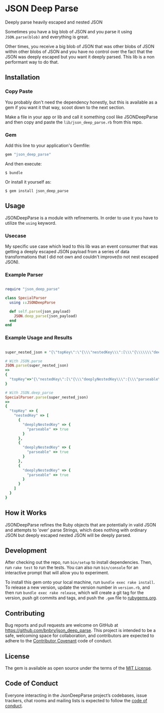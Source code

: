 # JSON Deep Parse

Deeply parse heavily escaped and nested JSON

Sometimes you have a big blob of JSON and you parse it using `JSON.parse(blob)` and everything is great.

Other times, you receive a big blob of JSON that was other blobs of JSON within other blobs of JSON and you have no control over the fact that the JSON was deeply escaped but you want it deeply parsed. This lib is a non performant way to do that.

## Installation

### Copy Paste

You probably don't need the dependency honestly, but this is available as a gem if you want it that way, scoot down to the next section.

Make a file in your app or lib and call it something cool like JSONDeepParse and then copy and paste the `lib/json_deep_parse.rb` from this repo.

### Gem

Add this line to your application's Gemfile:

```ruby
gem "json_deep_parse"
```

And then execute:

    $ bundle

Or install it yourself as:

    $ gem install json_deep_parse

## Usage

JSONDeepParse is a module with refinements. In order to use it you have to utilize the `using` keyword.

### Usecase

My specific use case which lead to this lib was an event consumer that was getting a deeply escaped JSON payload from a series of data transformations that I did not own and couldn't improve(to not nest escaped JSON).

### Example Parser

```ruby

require "json_deep_parse"

class SpecialParser
  using ::JSONDeepParse

  def self.parse(json_payload)
    JSON.deep_parse(json_payload)
  end
end

```

### Example Usage and Results

```ruby

super_nested_json = "{\"topKey\":\"{\\\"nestedKey\\\":[\\\"{\\\\\\\"deeplyNestedKey\\\\\\\":{\\\\\\\"parseable\\\\\\\":true}}\\\",\\\"{\\\\\\\"deeplyNestedKey\\\\\\\":{\\\\\\\"parseable\\\\\\\":true}}\\\",\\\"{\\\\\\\"deeplyNestedKey\\\\\\\":{\\\\\\\"parseable\\\\\\\":true}}\\\"]}\"}"

# With JSON.parse
JSON.parse(super_nested_json)
=>
{
  "topKey"=>"{\"nestedKey\":[\"{\\\"deeplyNestedKey\\\":{\\\"parseable\\\":true}}\",\"{\\\"deeplyNestedKey\\\":{\\\"parseable\\\":true}}\",\"{\\\"deeplyNestedKey\\\":{\\\"parseable\\\":true}}\"]}"
}

# With JSON.deep_parse
SpecialParser.parse(super_nested_json)
=>
{
  "topKey" => {
    "nestedKey" => [
      {
        "deeplyNestedKey" => {
          "parseable" => true
        }
      },
      {
        "deeplyNestedKey" => {
          "parseable" => true
        }
      },
      {
        "deeplyNestedKey" => {
          "parseable" => true
        }
      }
    ]
  }
}

```

## How it Works

JSONDeepParse refines the Ruby objects that are potentially in valid JSON and attempts to 'over' parse Strings, which does nothing with ordinary JSON but deeply escaped nested JSON will be deeply parsed.

## Development

After checking out the repo, run `bin/setup` to install dependencies. Then, run `rake test` to run the tests. You can also run `bin/console` for an interactive prompt that will allow you to experiment.

To install this gem onto your local machine, run `bundle exec rake install`. To release a new version, update the version number in `version.rb`, and then run `bundle exec rake release`, which will create a git tag for the version, push git commits and tags, and push the `.gem` file to [rubygems.org](https://rubygems.org).

## Contributing

Bug reports and pull requests are welcome on GitHub at https://github.com/bnbry/json_deep_parse. This project is intended to be a safe, welcoming space for collaboration, and contributors are expected to adhere to the [Contributor Covenant](http://contributor-covenant.org) code of conduct.

## License

The gem is available as open source under the terms of the [MIT License](https://opensource.org/licenses/MIT).

## Code of Conduct

Everyone interacting in the JsonDeepParse project’s codebases, issue trackers, chat rooms and mailing lists is expected to follow the [code of conduct](https://github.com/bnbry/json_deep_parse/blob/master/CODE_OF_CONDUCT.md).
